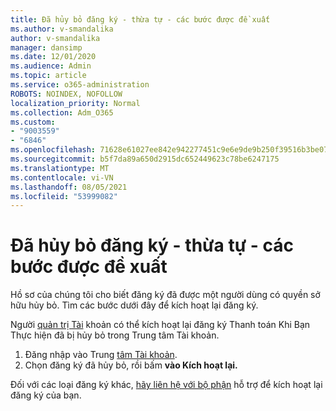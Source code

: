 ```yaml
---
title: Đã hủy bỏ đăng ký - thừa tự - các bước được đề xuất
ms.author: v-smandalika
author: v-smandalika
manager: dansimp
ms.date: 12/01/2020
ms.audience: Admin
ms.topic: article
ms.service: o365-administration
ROBOTS: NOINDEX, NOFOLLOW
localization_priority: Normal
ms.collection: Adm_O365
ms.custom:
- "9003559"
- "6846"
ms.openlocfilehash: 71628e61027ee842e942277451c9e6e9de9b250f39516b3be076a2ee61fb68c3
ms.sourcegitcommit: b5f7da89a650d2915dc652449623c78be6247175
ms.translationtype: MT
ms.contentlocale: vi-VN
ms.lasthandoff: 08/05/2021
ms.locfileid: "53999082"
---
```

# <a name="subscription-cancelled---legacy---recommended-steps"></a>Đã hủy bỏ đăng ký - thừa tự - các bước được đề xuất

Hồ sơ của chúng tôi cho biết đăng ký đã được một người dùng có quyền sở hữu hủy bỏ. Tìm các bước dưới đây để kích hoạt lại đăng ký.

Người [quản trị Tài](https://docs.microsoft.com/azure/cost-management-billing/manage/billing-subscription-transfer?WT.mc_id=Portal-Microsoft_Azure_Support#whoisaa) khoản có thể kích hoạt lại đăng ký Thanh toán Khi Bạn Thực hiện đã bị hủy bỏ trong Trung tâm Tài khoản.

1. Đăng nhập vào Trung [tâm Tài khoản](https://account.azure.com/Subscriptions).
2. Chọn đăng ký đã hủy bỏ, rồi bấm **vào Kích hoạt lại.**

Đối với các loại đăng ký khác, [hãy liên hệ với bộ phận](https://ms.portal.azure.com/#blade/Microsoft_Azure_Support/HelpAndSupportBlade/overview) hỗ trợ để kích hoạt lại đăng ký của bạn.
